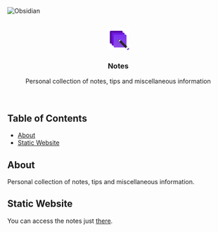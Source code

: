 <p align="left">
  <img src="https://img.shields.io/badge/-Obsidian-403a83?style=for-the-badge&logo=obsidian" alt="Obsidian"/></a>
</p>



<div id="top"></div>
<!-- PROJECT LOGO -->
<br />
<div align="center">
  <a href="https://github.com/healkeiser/cloud_vfx_server">
    <img src="https://raw.githubusercontent.com/healkeiser/notes/main/docs/_attachments/notes_logo.svg" alt="Logo" width="50" >
  </a>

  <h3 align="center">Notes</h3>

  <p align="center">
    Personal collection of notes, tips and miscellaneous information
    <br />
    <br />
    <br />
  </p>
</div>

<!-- TABLE OF CONTENTS -->
## Table of Contents
<!--ts-->
   * [About](#about)
   * [Static Website](#static-website)
<!--te-->



<!-- ABOUT -->
## About
Personal collection of notes, tips and miscellaneous information.



<!-- STATIC WEBSITE -->
## Static Website
You can access the notes just [there](https://healkeiser.github.io/notes/).
